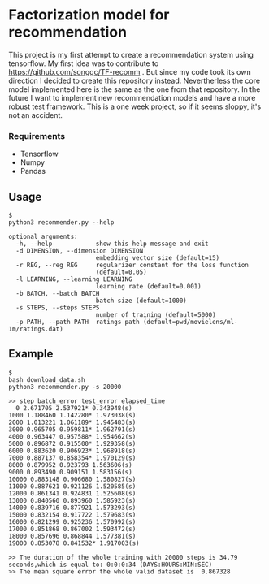 # Factorization model for recommendation

This project is my first attempt to create a recommendation system using tensorflow. My first idea was to contribute to https://github.com/songgc/TF-recomm . But since my code took its own direction I decided to create this repository instead. Nevertherless the core model implemented here is the same as the one from that repository. In the future I want to implement new recommendation models and have a more robust test framework. This is a one week project, so if it seems sloppy, it's not an accident.


### Requirements
* Tensorflow 
* Numpy
* Pandas 

## Usage

```
$ 
python3 recommender.py --help

optional arguments:
  -h, --help            show this help message and exit
  -d DIMENSION, --dimension DIMENSION
                        embedding vector size (default=15)
  -r REG, --reg REG     regularizer constant for the loss function
                        (default=0.05)
  -l LEARNING, --learning LEARNING
                        learning rate (default=0.001)
  -b BATCH, --batch BATCH
                        batch size (default=1000)
  -s STEPS, --steps STEPS
                        number of training (default=5000)
  -p PATH, --path PATH  ratings path (default=pwd/movielens/ml-1m/ratings.dat)

```


## Example

```
$
bash download_data.sh
python3 recommender.py -s 20000

>> step batch_error test_error elapsed_time
  0 2.671705 2.537921* 0.343948(s)
1000 1.188460 1.142280* 1.973038(s)
2000 1.013221 1.061189* 1.945483(s)
3000 0.965705 0.959811* 1.962791(s)
4000 0.963447 0.957588* 1.954662(s)
5000 0.896872 0.915500* 1.929358(s)
6000 0.883620 0.906923* 1.968918(s)
7000 0.887137 0.858354* 1.970129(s)
8000 0.879952 0.923793 1.563606(s)
9000 0.893490 0.909151 1.583156(s)
10000 0.883148 0.906680 1.580827(s)
11000 0.887621 0.921126 1.520585(s)
12000 0.861341 0.924831 1.525608(s)
13000 0.840560 0.893960 1.585923(s)
14000 0.839716 0.877921 1.573293(s)
15000 0.832154 0.917722 1.579683(s)
16000 0.821299 0.925236 1.570992(s)
17000 0.851868 0.867002 1.593472(s)
18000 0.857696 0.868844 1.577381(s)
19000 0.853078 0.841532* 1.917003(s)
 
>> The duration of the whole training with 20000 steps is 34.79
seconds,which is equal to: 0:0:0:34 (DAYS:HOURS:MIN:SEC)
>> The mean square error the whole valid dataset is  0.867328
```
